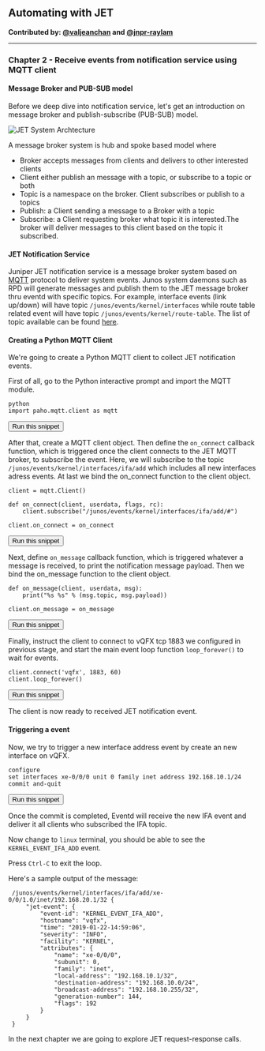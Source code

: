## Automating with JET

**Contributed by: [@valjeanchan](https://github.com/valjeanchan) and [@jnpr-raylam](https://github.com/jnpr-raylam)**

---

### Chapter 2 - Receive events from notification service using MQTT client
#### Message Broker and PUB-SUB model
Before we deep dive into notification service, let's get an introduction on message broker and publish-subscribe (PUB-SUB) model.

![JET System Archtecture](https://www.juniper.net/documentation/images/g043543.png)


A message broker system is hub and spoke based model where
- Broker accepts messages from clients and delivers to other interested clients
- Client either publish an message with a topic, or subscribe to a topic or both
-  Topic is a namespace on the broker. Client subscribes or publish to a topics
- Publish: a Client sending a message to a Broker with a topic
- Subscribe: a Client requesting broker what topic it is interested.The broker will deliver messages to this client based on the topic it subscribed.

#### JET Notification Service
Juniper JET notification service is a message broker system based on [MQTT](http://mqtt.org/) protocol to deliver system events. Junos system daemons such as RPD will generate messages and publish them to the JET message broker thru eventd with specific topics. For example, interface events (link up/down)  will have topic ```/junos/events/kernel/interfaces``` while route table related event will have topic ```/junos/events/kernel/route-table```. The list of topic available can be found [here](https://www.juniper.net/documentation/en_US/jet17.4/topics/concept/jet-notification-api-overview.html).


#### Creating a Python MQTT Client
We're going to create a Python MQTT client to collect JET notification events.

First of all, go to the Python interactive prompt and import the MQTT module.

```
python
import paho.mqtt.client as mqtt
```
<button type="button" class="btn btn-primary btn-sm" onclick="runSnippetInTab('linux', 0)">Run this snippet</button>

After that, create a MQTT client object. Then define the `on_connect` callback function, which is triggered once the client connects to the JET MQTT broker, to subscribe the event. Here, we will subscribe to the topic `/junos/events/kernel/interfaces/ifa/add` which includes all new interfaces adress events.
At last we bind the on_connect function to the client object.

```
client = mqtt.Client()

def on_connect(client, userdata, flags, rc):
    client.subscribe("/junos/events/kernel/interfaces/ifa/add/#")

client.on_connect = on_connect
```
<button type="button" class="btn btn-primary btn-sm" onclick="runSnippetInTab('linux', 1)">Run this snippet</button>

Next, define `on_message` callback function, which is triggered whatever a message is received, to print the notification message payload. Then we bind the on_message function to the client object.

```
def on_message(client, userdata, msg):
    print("%s %s" % (msg.topic, msg.payload))

client.on_message = on_message
```
<button type="button" class="btn btn-primary btn-sm" onclick="runSnippetInTab('linux', 2)">Run this snippet</button>

Finally, instruct the client to connect to vQFX tcp 1883 we configured in previous stage, and start the main event loop function `loop_forever()`  to wait for events.

```
client.connect('vqfx', 1883, 60)
client.loop_forever()
```
<button type="button" class="btn btn-primary btn-sm" onclick="runSnippetInTab('linux', 3)">Run this snippet</button>

The client is now ready to received JET notification event.


#### Triggering a event

Now, we try to trigger a new interface address event by create an new interface on vQFX.

```
configure
set interfaces xe-0/0/0 unit 0 family inet address 192.168.10.1/24
commit and-quit
```
<button type="button" class="btn btn-primary btn-sm" onclick="runSnippetInTab('vqfx', 4)">Run this snippet</button>

Once the commit is completed, Eventd will receive the new IFA event and deliver it all clients who subscribed the IFA topic.

Now change to `linux` terminal, you should be able to see the `KERNEL_EVENT_IFA_ADD` event.

Press `Ctrl-C` to exit the loop.

Here's a sample output of the message:
```
 /junos/events/kernel/interfaces/ifa/add/xe-0/0/1.0/inet/192.168.20.1/32 {
     "jet-event": {
         "event-id": "KERNEL_EVENT_IFA_ADD",
         "hostname": "vqfx",
         "time": "2019-01-22-14:59:06",
         "severity": "INFO",
         "facility": "KERNEL",
         "attributes": {
             "name": "xe-0/0/0",
             "subunit": 0,
             "family": "inet",
             "local-address": "192.168.10.1/32",
             "destination-address": "192.168.10.0/24",
             "broadcast-address": "192.168.10.255/32",
             "generation-number": 144,
             "flags": 192
         }
     }
 }
```

In the next chapter we are going to explore JET request-response calls.
